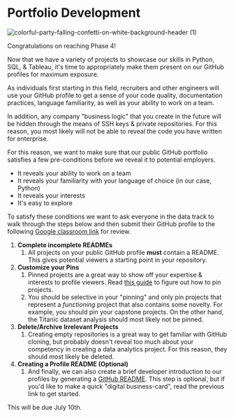 # Portfolio Development

![colorful-party-falling-confetti-on-white-background-header (1)](https://github.com/F-said/computational-humor/assets/26397102/7ccd749e-71f3-4de8-934e-2580bf923e52)

Congratulations on reaching Phase 4! 

Now that we have a variety of projects to showcase our skills in Python, SQL, & Tableau, it's time to appropriately make them present on our GitHub profiles for maximum exposure.

As individuals first starting in this field, recruiters and other engineers will use your GitHub profile to get a sense of your code quality, documentation practices, language familiarity, as well as your ability to work on a team.

In addition, any company "business logic" that you create in the future will be hidden through the means of SSH keys & private repositories. For this reason, you most likely will not be able to reveal the code you have written for enterprise.

For this reason, we want to make sure that our public GitHub portfolio satisfies a few pre-conditions before we reveal it to potential employers.

* It reveals your ability to work on a team
* It reveals your familiarity with your language of choice (in our case, Python)
* It reveals your interests
* It's easy to explore

To satisfy these conditions we want to ask everyone in the data track to walk through the steps below and then submit their GitHub profile to the following [Google classroom link](https://classroom.google.com/c/NTQ2NzMzMDQwMDM5/a/NjE1MzczMjU2ODkw/details) for review.

1. **Complete incomplete READMEs**
    1. All projects on your public GitHub profile **must** contain a README. This gives potential viewers a starting point in your repository.
2. **Customize your Pins**
    1. Pinned projects are a great way to show off your expertise & interests to profile viewers. Read [this guide](https://docs.github.com/en/account-and-profile/setting-up-and-managing-your-github-profile/customizing-your-profile/pinning-items-to-your-profile) to figure out how to pin projects.
    2. You should be selective in your "pinning" and only pin projects that represent a *functioning* project that also contains some novelty. For example, you should pin your capstone projects. On the other hand, the Titanic dataset analysis should most likely not be pinned.  
3. **Delete/Archive Irrelevant Projects**
    1. Creating empty repositories is a great way to get familiar with GitHub cloning, but probably doesn't reveal too much about your competency in creating a data analytics project. For this reason, they should most likely be deleted.
4. **Creating a Profile README (Optional)**
    1. And finally, we can also create a brief developer introduction to our profiles by generating a [GitHub README](https://docs.github.com/en/account-and-profile/setting-up-and-managing-your-github-profile/customizing-your-profile/managing-your-profile-readme). This step is optional, but if you'd like to make a quick "digital business-card", read the previous link to get started.

This will be due July 10th. 